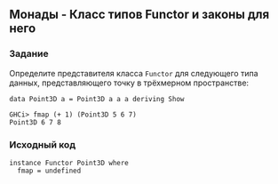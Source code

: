 ## Монады - Класс типов Functor и законы для него

### Задание

Определите представителя класса `Functor` для следующего типа данных, представляющего точку в трёхмерном пространстве:

```
data Point3D a = Point3D a a a deriving Show
```

```
GHCi> fmap (+ 1) (Point3D 5 6 7)
Point3D 6 7 8
```

### Исходный код

```
instance Functor Point3D where
  fmap = undefined
```
